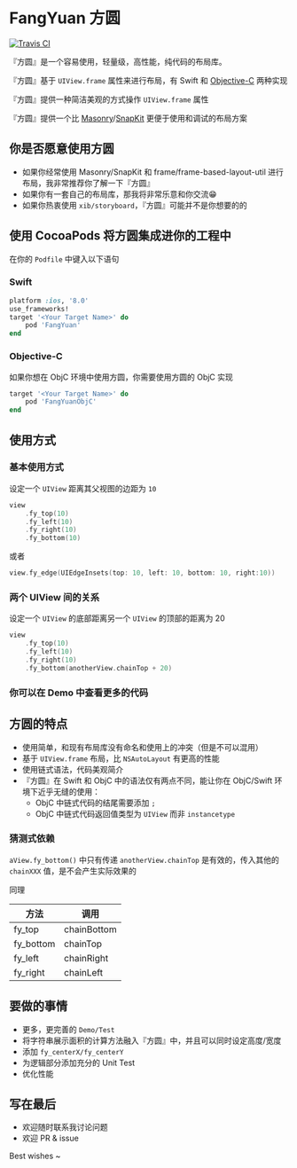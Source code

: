 # FangYuan 方圆

[![Travis CI](https://travis-ci.org/HaloWang/FangYuan.svg?branch=master)](https://travis-ci.org/HaloWang/FangYuan)

『方圆』是一个容易使用，轻量级，高性能，纯代码的布局库。

『方圆』基于 `UIView.frame` 属性来进行布局，有 Swift 和 [Objective-C](https://github.com/HaloWang/FangYuanObjC) 两种实现

『方圆』提供一种简洁美观的方式操作 `UIView.frame` 属性

『方圆』提供一个比 [Masonry](https://github.com/SnapKit/Masonry)/[SnapKit](https://github.com/SnapKit/SnapKit) 更便于使用和调试的布局方案

## 你是否愿意使用方圆

- 如果你经常使用 Masonry/SnapKit 和 frame/frame-based-layout-util 进行布局，我非常推荐你了解一下『方圆』
- 如果你有一套自己的布局库，那我将非常乐意和你交流😁
- 如果你热衷使用 `xib/storyboard`，『方圆』可能并不是你想要的的

## 使用 CocoaPods 将方圆集成进你的工程中

在你的 `Podfile` 中键入以下语句

### Swift
``` ruby
platform :ios, '8.0'
use_frameworks!
target '<Your Target Name>' do
    pod 'FangYuan'
end
```
### Objective-C

如果你想在 ObjC 环境中使用方圆，你需要使用方圆的 ObjC 实现

``` ruby
target '<Your Target Name>' do
    pod 'FangYuanObjC'
end
```
## 使用方式

### 基本使用方式

设定一个 `UIView` 距离其父视图的边距为 `10`

``` swift
view
    .fy_top(10)
    .fy_left(10)
    .fy_right(10)
    .fy_bottom(10)
```
或者

``` swift
view.fy_edge(UIEdgeInsets(top: 10, left: 10, bottom: 10, right:10))
```
### 两个 UIView 间的关系

设定一个 `UIView` 的底部距离另一个 `UIView` 的顶部的距离为 20

``` swift
view
    .fy_top(10)
    .fy_left(10)
    .fy_right(10)
    .fy_bottom(anotherView.chainTop + 20)
```

### 你可以在 Demo 中查看更多的代码

## 方圆的特点

- 使用简单，和现有布局库没有命名和使用上的冲突（但是不可以混用）
- 基于 `UIView.frame` 布局，比 `NSAutoLayout` 有更高的性能
- 使用链式语法，代码美观简介
- 『方圆』在 Swift 和 ObjC 中的语法仅有两点不同，能让你在 ObjC/Swift 环境下近乎无缝的使用：
	- ObjC 中链式代码的结尾需要添加 `;` 
	- ObjC 中链式代码返回值类型为 `UIView` 而非 `instancetype`

### 猜测式依赖

`aView.fy_bottom()` 中只有传递 `anotherView.chainTop` 是有效的，传入其他的 `chainXXX` 值，是不会产生实际效果的

同理

方法		|	调用
---		|	---
fy_top		|	chainBottom
fy_bottom	|	chainTop
fy_left		|	chainRight
fy_right	|	chainLeft

## 要做的事情

- 更多，更完善的 `Demo/Test`
- 将字符串展示面积的计算方法融入『方圆』中，并且可以同时设定高度/宽度
- 添加 `fy_centerX/fy_centerY`
- 为逻辑部分添加充分的 Unit Test
- 优化性能

## 写在最后

- 欢迎随时联系我讨论问题
- 欢迎 PR & issue

Best wishes ~
